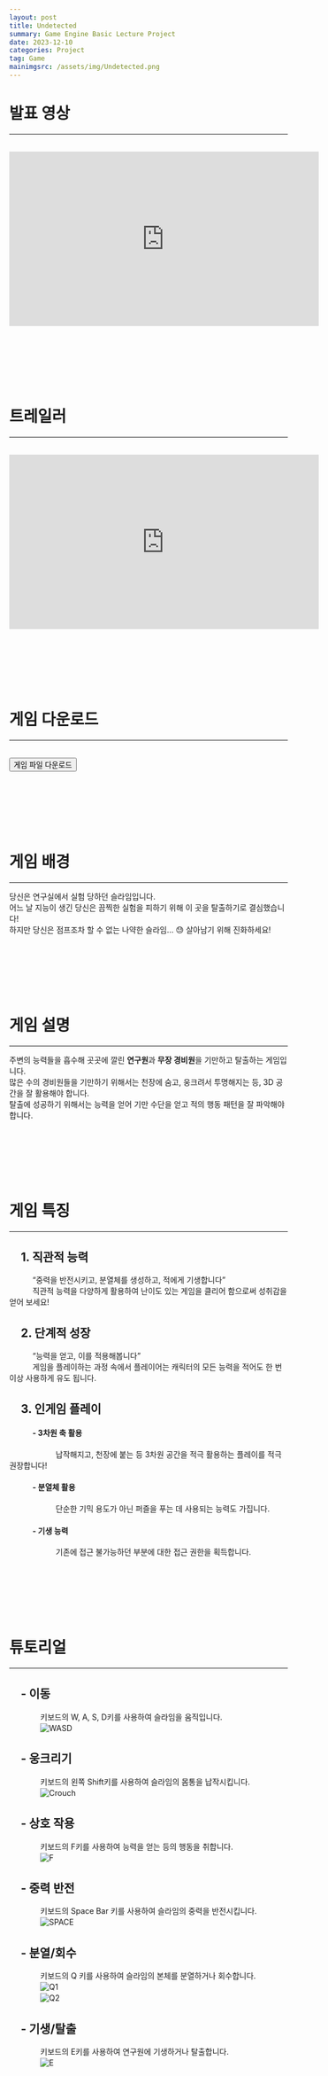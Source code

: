 ```yaml
---
layout: post
title: Undetected
summary: Game Engine Basic Lecture Project
date: 2023-12-10
categories: Project
tag: Game
mainimgsrc: /assets/img/Undetected.png
---
```


# 발표 영상
***
<br/>
<div id="PresentationYoutube">
<iframe width="560" height="315" src="https://www.youtube.com/embed/-pz_yL5OkiQ?si=3pREEc3hZK4nPV6Y" title="GEB Final Presentation" frameborder="0" allow="accelerometer; autoplay; clipboard-write; encrypted-media; gyroscope; picture-in-picture; web-share" allowfullscreen></iframe>
</div>
<br/>
<br/>
<br/>
<br/>
<br/>
<br/>



# 트레일러
***
<br/>
<div id="TrailerYoutube">
<iframe width="560" height="315" src="https://www.youtube.com/embed/2Y8cKmC5oFM?si=XC8BTt9iGF-zIkTu" title="YouTube video player" frameborder="0" allow="accelerometer; autoplay; clipboard-write; encrypted-media; gyroscope; picture-in-picture; web-share" allowfullscreen></iframe> 
</div>
<br/>
<br/>
<br/>
<br/>
<br/>
<br/>

# 게임 다운로드
***
<br/>
<div class="download-divider">
<button class="download-button" onclick="location.href='https://drive.google.com/file/d/1Alpajd9I-hSZ4JY-EiByq3nMqEch2pjc/view?usp=sharing' ">게임 파일 다운로드</button>
</div>

<br/>
<br/>
<br/>
<br/>
<br/>
<br/>

# 게임 배경
***
당신은 연구실에서 실험 당하던 슬라임입니다.<br/>
어느 날 지능이 생긴 당신은 끔찍한 실험을 피하기 위해 이 곳을 탈출하기로 결심했습니다!<br/>
하지만 당신은 점프조차 할 수 없는 나약한 슬라임… 😓 살아남기 위해 진화하세요!<br/>
<br/>
<br/>
<br/>
<br/>
<br/>
<br/>

# 게임 설명
***
주변의 능력들을 흡수해 곳곳에 깔린 **연구원**과 **무장 경비원**을 기만하고 탈출하는 게임입니다.<br/>
많은 수의 경비원들을 기만하기 위해서는 천장에 숨고, 웅크려서 투명해지는 등, 3D 공간을 잘 활용해야 합니다.<br/>
탈출에 성공하기 위해서는 능력을 얻어 기만 수단을 얻고 적의 행동 패턴을 잘 파악해야 합니다.<br/>
<br/>
<br/>
<br/>
<br/>
<br/>
<br/>

# 게임 특징
***
## 　1. 직관적 능력

　　　“중력을 반전시키고, 분열체를 생성하고, 적에게 기생합니다”<br/>
　　　직관적 능력을 다양하게 활용하여 난이도 있는 게임을 클리어 함으로써 성취감을 얻어 보세요!<br/>

## 　2. 단계적 성장

　　　“능력을 얻고, 이를 적용해봅니다”<br/>
　　　게임을 플레이하는 과정 속에서 플레이어는 캐릭터의 모든 능력을 적어도 한 번 이상 사용하게 유도 됩니다.<br/>

## 　3. 인게임 플레이

#### 　　　- 3차원 축 활용

　　　　　　납작해지고, 천장에 붙는 등 3차원 공간을 적극 활용하는 플레이를 적극 권장합니다!<br/>

#### 　　　- 분열체 활용

　　　　　　단순한 기믹 용도가 아닌 퍼즐을 푸는 데 사용되는 능력도 가집니다.<br/>

#### 　　　- 기생 능력

　　　　　　기존에 접근 불가능하던 부분에 대한 접근 권한을 획득합니다.<br/>
<br/>
<br/>
<br/>
<br/>
<br/>
<br/>

# 튜토리얼
***

## 　- 이동

　　　　키보드의 W, A, S, D키를 사용하여 슬라임을 움직입니다.<br/>
　　　　![WASD](../../../../assets/gif/WASD.gif)<br/>

## 　- 웅크리기

　　　　키보드의 왼쪽 Shift키를 사용하여 슬라임의 몸통을 납작시킵니다.<br/>
　　　　![Crouch](../../../../assets/gif/crouch.gif)<br/>

## 　- 상호 작용

　　　　키보드의 F키를 사용하여 능력을 얻는 등의 행동을 취합니다.<br/>
　　　　![F](../../../../assets/gif/F.gif)<br/>

## 　- 중력 반전

　　　　키보드의 Space Bar 키를 사용하여 슬라임의 중력을 반전시킵니다.<br/>
　　　　![SPACE](../../../../assets/gif/SPACE.gif)<br/>

## 　- 분열/회수

　　　　키보드의 Q 키를 사용하여 슬라임의 본체를 분열하거나 회수합니다.<br/>
　　　　![Q1](../../../../assets/gif/Q1.gif)<br/>
　　　　![Q2](../../../../assets/gif/Q2.gif)<br/>

## 　- 기생/탈출

　　　　키보드의 E키를 사용하여 연구원에 기생하거나 탈출합니다.<br/>
　　　　![E](../../../../assets/gif/E.gif)<br/>
<br/>
<br/>
<br/>
<br/>
<br/>
<br/>